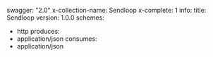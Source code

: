 swagger: "2.0"
x-collection-name: Sendloop
x-complete: 1
info:
  title: Sendloop
  version: 1.0.0
schemes:
- http
produces:
- application/json
consumes:
- application/json